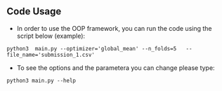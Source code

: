 ## Code Usage

- In order to use the OOP framework, you can run the code using the script below (example):

`python3  main.py --optimizer='global_mean' --n_folds=5   --file_name='submission_1.csv'`


- To see the options and the parametera you can change please type:

`python3 main.py --help`